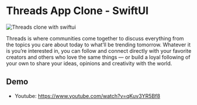 
# Threads App Clone - SwiftUI

![Threads clone with swiftui](https://github.com/blaiti/Threads-clone-swiftui/assets/32510139/d09cd294-5826-4801-acac-bb4715fff103)

Threads is where communities come together to discuss everything from the topics you care about today to what’ll be trending tomorrow. Whatever it is you’re interested in, you can follow and connect directly with your favorite creators and others who love the same things — or build a loyal following of your own to share your ideas, opinions and creativity with the world.

## Demo
- Youtube: https://www.youtube.com/watch?v=qKuv3YR5Bf8
